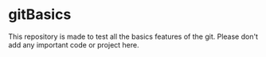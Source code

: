 # gitBasics
This repository is made to test all the basics features of the git. Please don't add any important code or project here.
